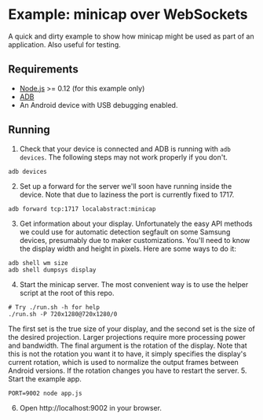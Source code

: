 # Example: minicap over WebSockets

A quick and dirty example to show how minicap might be used as part of an application. Also useful for testing.

## Requirements

* [Node.js](https://nodejs.org/) >= 0.12 (for this example only)
* [ADB](http://developer.android.com/intl/ja/tools/help/adb.html)
* An Android device with USB debugging enabled.

## Running

1. Check that your device is connected and ADB is running with `adb devices`. The following steps may not work properly if you don't.
```
adb devices
```
2. Set up a forward for the server we'll soon have running inside the device. Note that due to laziness the port is currently fixed to 1717.
```
adb forward tcp:1717 localabstract:minicap
```
3. Get information about your display. Unfortunately the easy API methods we could use for automatic detection segfault on some Samsung devices, presumably due to maker customizations. You'll need to know the display width and height in pixels. Here are some ways to do it:
```
adb shell wm size
adb shell dumpsys display
```
4. Start the minicap server. The most convenient way is to use the helper script at the root of this repo.
```
# Try ./run.sh -h for help
./run.sh -P 720x1280@720x1280/0
```
The first set is the true size of your display, and the second set is the size of the desired projection. Larger projections require more processing power and bandwidth. The final argument is the rotation of the display. Note that this is not the rotation you want it to have, it simply specifies the display's current rotation, which is used to normalize the output frames between Android versions. If the rotation changes you have to restart the server.
5. Start the example app.
```
PORT=9002 node app.js
```
6. Open http://localhost:9002 in your browser.
